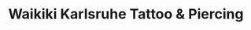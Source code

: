 ---
title: "Waikiki Karlsruhe Tattoo & Piercing"
url: /karlsruhe/waikiki-karlsruhe-tattoo-und-piercing/
shop: Tattoo
---